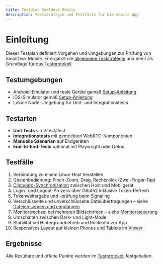 ```yaml
---
title: Testplan SmolDesk Mobile
description: Teststrategie und Testfälle für die mobile App
---
```


# Einleitung
Dieser Testplan definiert Vorgehen und Umgebungen zur Prüfung von SmolDesk Mobile. Er ergänzt die [allgemeine Teststrategie](../testing/strategy.md) und dient als Grundlage für das [Testprotokoll](./testprotokoll.md).

## Testumgebungen
- Android-Emulator und reale Geräte gemäß [Setup-Anleitung](./setup-android.md)
- iOS-Simulator gemäß [Setup-Anleitung](./setup-ios.md)
- Lokale Node-Umgebung für Unit- und Integrationstests

## Testarten
- **Unit Tests** via Vitest/Jest
- **Integrationstests** mit gemockten WebRTC-Komponenten
- **Manuelle Szenarien** auf Endgeräten
- **End-to-End-Tests** optional mit Playwright oder Detox

## Testfälle
1. Verbindung zu einem Linux-Host herstellen
2. Gestenbedienung: Pinch-Zoom, Drag, Rechtsklick (Zwei-Finger-Tap)
3. [Clipboard-Synchronisation](../usage/clipboard.md) zwischen Host und Mobilgerät
4. Login- und Logout-Prozess über OAuth2 inklusive Token-Refresh
5. Tokenweitergabe und -prüfung beim Signaling
6. Verschlüsselte und unverschlüsselte Dateiübertragungen – siehe [Dateien senden und empfangen](../usage/files.md)
7. Monitorwechsel bei mehreren Bildschirmen – siehe [Monitorsteuerung](../usage/monitors.md)
8. Umschalten zwischen Dark- und Light-Mode
9. Stabilität bei Hintergrundbetrieb und Rückkehr zur App
10. Responsives Layout auf kleinen Phones und Tablets im [Viewer](../usage/viewer.md)

## Ergebnisse
Alle Resultate und offene Punkte werden im [Testprotokoll](./testprotokoll.md) festgehalten.

